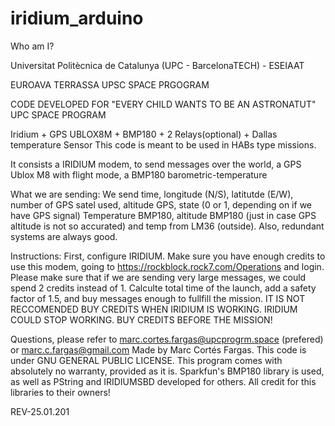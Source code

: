 # iridium_arduino
Who am I?

Universitat Politècnica de Catalunya (UPC - BarcelonaTECH) - ESEIAAT

EUROAVA TERRASSA UPSC SPACE PRGOGRAM

CODE DEVELOPED FOR "EVERY CHILD WANTS TO BE AN ASTRONATUT" UPC SPACE PROGRAM


Iridium + GPS UBLOX8M + BMP180 + 2 Relays(optional) + Dallas temperature Sensor
This code is meant to be used in HABs type missions.

It consists a IRIDIUM modem, to send messages over the world, a GPS Ublox M8 with flight mode,
a BMP180 barometric-temperature 

What we are sending:
We send time, longitude (N/S), latitutde (E/W), 
number of GPS satel used, altitude GPS, state (0 or 1, depending on if we have GPS signal)
Temperature BMP180, altitude BMP180 (just in case GPS altitude is not so accurated) and temp from LM36 (outside). Also, redundant systems are always good.


Instructions:
First, configure IRIDIUM. Make sure you have enough credits to use this modem, going to https://rockblock.rock7.com/Operations 
and login. Please make sure that if we are sending very large messages, we could spend 2 credits instead of 1. 
Calculte total time of the launch, add a safety factor of 1.5, and buy messages enough to fullfill the mission.
IT IS NOT RECCOMENDED BUY CREDITS WHEN IRIDIUM IS WORKING. IRIDIUM COULD STOP WORKING. BUY CREDITS BEFORE THE MISSION!  

Questions, please refer to marc.cortes.fargas@upcprogrm.space (prefered) or marc.c.fargas@gmail.com
Made by Marc Cortés Fargas.
This code is under GNU GENERAL PUBLIC LICENSE. This program comes with absolutely no warranty, provided as it is. 
Sparkfun's BMP180 library is used, as well as PString and IRIDIUMSBD developed for others. All credit for this libraries to their owners!


REV-25.01.201